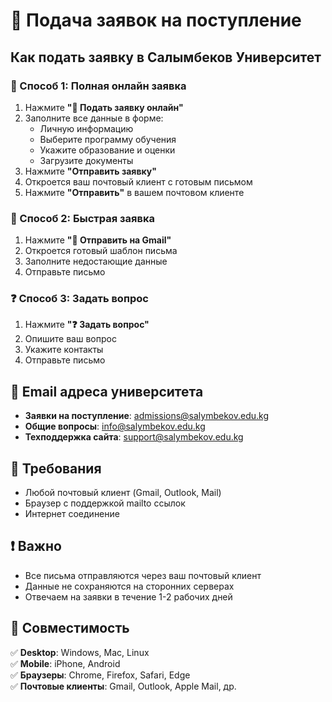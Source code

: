 # 📧 Подача заявок на поступление

## Как подать заявку в Салымбеков Университет

### 🚀 Способ 1: Полная онлайн заявка

1. Нажмите **"🚀 Подать заявку онлайн"**
2. Заполните все данные в форме:
   - Личную информацию
   - Выберите программу обучения
   - Укажите образование и оценки
   - Загрузите документы
3. Нажмите **"Отправить заявку"**
4. Откроется ваш почтовый клиент с готовым письмом
5. Нажмите **"Отправить"** в вашем почтовом клиенте

### 📧 Способ 2: Быстрая заявка

1. Нажмите **"📧 Отправить на Gmail"**
2. Откроется готовый шаблон письма
3. Заполните недостающие данные
4. Отправьте письмо

### ❓ Способ 3: Задать вопрос

1. Нажмите **"❓ Задать вопрос"**
2. Опишите ваш вопрос
3. Укажите контакты
4. Отправьте письмо

## 📮 Email адреса университета

- **Заявки на поступление**: admissions@salymbekov.edu.kg
- **Общие вопросы**: info@salymbekov.edu.kg
- **Техподдержка сайта**: support@salymbekov.edu.kg

## 🔧 Требования

- Любой почтовый клиент (Gmail, Outlook, Mail)
- Браузер с поддержкой mailto ссылок
- Интернет соединение

## ❗ Важно

- Все письма отправляются через ваш почтовый клиент
- Данные не сохраняются на сторонних серверах
- Отвечаем на заявки в течение 1-2 рабочих дней

## 📱 Совместимость

✅ **Desktop**: Windows, Mac, Linux  
✅ **Mobile**: iPhone, Android  
✅ **Браузеры**: Chrome, Firefox, Safari, Edge  
✅ **Почтовые клиенты**: Gmail, Outlook, Apple Mail, др.
